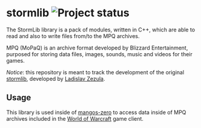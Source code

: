 stormlib ![Project status](http://getmangos.co.uk/assets/img/repository-status-maintained.png)
========

The StormLib library is a pack of modules, written in C++, which are able to
read and also to write files from/to the MPQ archives.

MPQ (MoPaQ) is an archive format developed by Blizzard Entertainment,
purposed for storing data files, images, sounds, music and videos for their
games.

*Notice*: this repository is meant to track the development of the original
[stormlib][1], developed by [Ladislav Zezula][2].

Usage
-----
This library is used inside of [mangos-zero][3] to access data inside of MPQ
archives included in the [World of Warcraft][4] game client.


[1]: http://www.zezula.net/en/mpq/stormlib.html "StormLib"
[2]: http://www.zezula.net/ "Ladislav Zezula"
[3]: http://github.com/mangos-zero "mangos-zero"
[4]: http://eu.blizzard.com/en-gb/games/wow/ "World of Warcraft"
